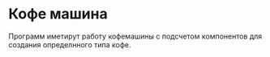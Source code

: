 # Кофе машина
Программ иметирут работу кофемашины с подсчетом компонентов для создания определнного типа кофе.
